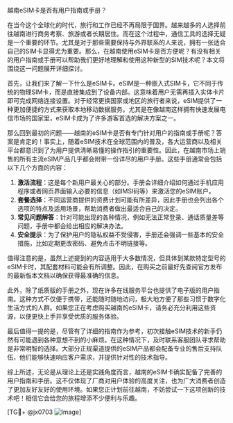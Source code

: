 越南eSIM卡是否有用户指南或手册？

在当今这个全球化的时代，旅行和工作已经不再局限于国界。越来越多的人选择前往越南进行商务考察、旅游或者长期居住。而在这个过程中，通信工具的选择无疑是一个重要的环节。尤其是对于那些需要保持与外界联系的人来说，拥有一张适合自己的SIM卡显得尤为重要。那么，在越南使用eSIM卡是否方便呢？有没有相关的用户指南或手册可以帮助我们更好地理解和使用这种新型的SIM技术呢？本文将围绕这一问题展开详细探讨。

首先，让我们来了解一下什么是eSIM卡。eSIM是一种嵌入式SIM卡，它不同于传统的物理SIM卡，而是直接集成到了设备内部。这意味着用户无需再插入实体卡片即可完成网络连接设置。对于经常更换国家或地区的旅行者来说，eSIM提供了一种更加便捷的方式来获取本地移动数据服务。尤其是在像越南这样拥有快速发展电信市场的国家里，eSIM卡成为了许多游客首选的解决方案之一。

那么回到最初的问题——越南的eSIM卡是否有专门针对用户的指南或手册呢？答案是肯定的！事实上，随着eSIM技术在全球范围内的普及，各大运营商以及相关平台都意识到了为用户提供清晰易懂的操作指引的重要性。因此，在越南市场上销售的所有主流eSIM产品几乎都会附带一份详尽的用户手册。这些手册通常会包括以下几个方面的内容：

1. **激活流程**：这是每个新用户最关心的部分。手册会详细介绍如何通过手机应用程序或者网页界面输入必要的信息（如IMSI码等）来激活您的eSIM账户。
2. **套餐选择**：不同运营商提供的资费计划可能有所差异，因此手册也会列出各个选项的特点及适用场景，帮助消费者做出最适合自己的决定。
3. **常见问题解答**：针对可能出现的各种情况，例如无法正常登录、通话质量差等问题，手册中都会给出相应的解决办法。
4. **安全提示**：为了保护用户的隐私权益不受侵害，手册还会强调一些基本的安全措施，比如定期更改密码、避免点击不明链接等。

值得注意的是，虽然上述提到的内容适用于大多数情况，但具体到某款特定型号的eSIM卡时，其配套材料可能会有所调整。因此，在购买之前最好先查阅官方发布的最新版本文档以确保获得最准确的信息。

此外，除了纸质版的手册之外，现在许多在线服务平台也提供了电子版的用户指南。这种方式不仅便于携带，还能随时随地访问，极大地方便了那些习惯于数字化生活方式的人群。如果您正在考虑购买越南的eSIM卡，请务必充分利用这些资源，以便更快上手并享受优质的服务体验。

最后值得一提的是，尽管有了详细的指南作为参考，初次接触eSIM技术的新手仍然有可能遇到各种意想不到的小麻烦。在这种情况下，及时联系客服团队寻求帮助是非常明智的选择。大部分正规渠道提供的eSIM产品都会配备专业的售后支持队伍，他们能够快速响应客户需求，并提供针对性的技术指导。

综上所述，无论是从理论上还是实践角度而言，越南的eSIM卡确实配备了完善的用户指南和手册。这不仅体现了厂商对用户体验的高度关注，也为广大消费者创造了更加友好友好的使用环境。如果您正计划前往越南，不妨尝试一下这项创新的技术吧！相信它会给您的旅程增添不少便利与乐趣。

[TG💪+ @jx0703 ![Image](https://github.com/user-attachments/assets/dbca1d08-cadb-493c-b0ec-ad6f7a83f270)]